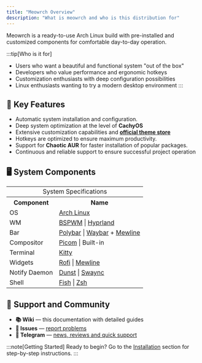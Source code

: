 ```yaml
---
title: "Meowrch Overview"
description: "What is meowrch and who is this distribution for"
---
```


Meowrch is a ready-to-use Arch Linux build with pre-installed and customized components for comfortable day-to-day operation.

:::tip[Who is it for]
- Users who want a beautiful and functional system "out of the box"
- Developers who value performance and ergonomic hotkeys
- Customization enthusiasts with deep configuration possibilities  
- Linux enthusiasts wanting to try a modern desktop environment
:::

## 🚀 Key Features

- Automatic system installation and configuration.<br>
- Deep system optimization at the level of <b><a src="https://cachyos.org/">CachyOS</a></b> <br>
- Extensive customization capabilities and <b><a href="https://github.com/meowrch/pawlette-themes">official theme store</a></b><br>
- Hotkeys are optimized to ensure maximum productivity.<br>
- Support for <b><a src="https://aur.chaotic.cx/">Chaotic AUR</a></b> for faster installation of popular packages.<br>
- Continuous and reliable support to ensure successful project operation<br>

## 🖥️ System Components

<table>
	<tr>
	    <td colspan="2" align="center">System Specifications</td>
	</tr>
	<tr>
	    <th>Component</th>
	    <th>Name</th>
	</tr>
	<tr>
	    <td>OS</td>
	    <td><a href="https://archlinux.org/">Arch Linux</a></td>
	</tr>
	<tr>
	    <td>WM</td>
	    <td><a href="https://github.com/baskerville/bspwm">BSPWM</a> | <a href="https://hyprland.org/">Hyprland</a></td>
	</tr>
	<tr>
	    <td>Bar</td>
	    <td><a href="https://github.com/polybar/polybar">Polybar</a> | <a href="https://github.com/Alexays/Waybar">Waybar</a> + <a href="https://github.com/meowrch/mewline">Mewline</a></td>
	</tr>
	<tr>
	    <td>Compositor</td>
	    <td><a href="https://github.com/yshui/picom">Picom</a> | Built-in</td>
	</tr>
	<tr>
	    <td>Terminal</td>
	    <td><a href="https://github.com/kovidgoyal/kitty">Kitty</a></td>
	</tr>
	<tr>
	    <td>Widgets</td>
	    <td><a href="https://github.com/davatorium/rofi">Rofi</a> | <a href="https://github.com/meowrch/mewline">Mewline</a></td>
	</tr>
	<tr>
	    <td>Notify Daemon</td>
	    <td><a href="https://github.com/dunst-project/dunst">Dunst</a> | <a href="https://github.com/ErikReider/SwayNotificationCenter">Swaync</a></td>
	</tr>
	<tr>
	    <td>Shell</td>
	    <td><a href="https://github.com/fish-shell/fish-shell">Fish</a> | <a href="https://www.zsh.org">Zsh</a></td>
	</tr>
</table>

## 💬 Support and Community

- **📚 Wiki** — this documentation with detailed guides
- **🐛 Issues** — [report problems](https://github.com/meowrch/meowrch/issues)  
- **💬 Telegram** — [news, reviews and quick support](https://t.me/meowrch)

:::note[Getting Started]
Ready to begin? Go to the [Installation](/en/installation/complete-guide/) section for step-by-step instructions.
:::
